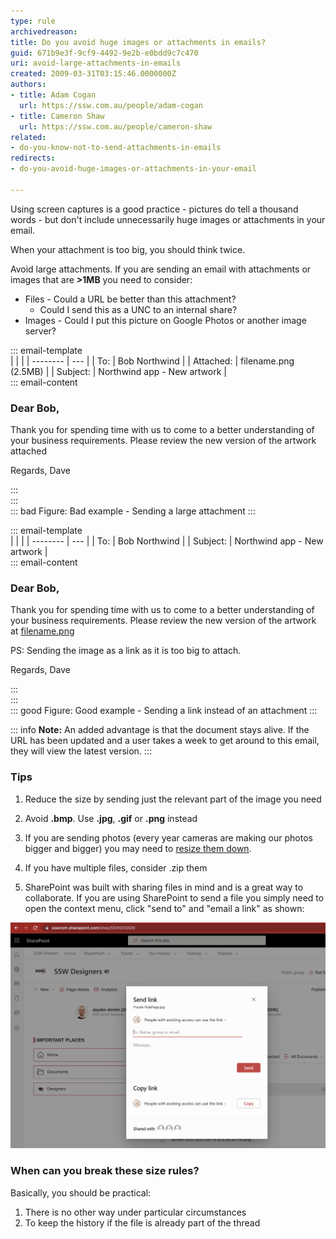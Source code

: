 ```yaml
---
type: rule
archivedreason: 
title: Do you avoid huge images or attachments in emails?
guid: 671b9e3f-9cf9-4492-9e2b-e0bdd9c7c470
uri: avoid-large-attachments-in-emails
created: 2009-03-31T03:15:46.0000000Z
authors:
- title: Adam Cogan
  url: https://ssw.com.au/people/adam-cogan
- title: Cameron Shaw
  url: https://ssw.com.au/people/cameron-shaw
related: 
- do-you-know-not-to-send-attachments-in-emails
redirects: 
- do-you-avoid-huge-images-or-attachments-in-your-email

---
```


Using screen captures is a good practice - pictures do tell a thousand words - but don't include unnecessarily huge images or attachments in your email. 

When your attachment is too big, you should think twice.

<!--endintro-->

Avoid large attachments. If you are sending an email with attachments or images that are **&gt;1MB** you need to consider:

* Files - Could a URL be better than this attachment?
  - Could I send this as a UNC to an internal share?
* Images - Could I put this picture on Google Photos or another image server?

::: email-template  
|          |     |
| -------- | --- |
| To:      | Bob Northwind |
| Attached:      | filename.png (2.5MB) |
| Subject: | Northwind app - New artwork |  
::: email-content  

### Dear Bob,

Thank you for spending time with us to come to a better understanding of your business requirements. Please review the new version of the artwork attached

Regards, 
Dave

:::  
:::  
::: bad
Figure: Bad example - Sending a large attachment
:::

::: email-template  
|          |     |
| -------- | --- |
| To:      | Bob Northwind |
| Subject: | Northwind app - New artwork |  
::: email-content  

### Dear Bob,

Thank you for spending time with us to come to a better understanding of your business requirements. Please review the new version of the artwork at [filename.png](https://northwind365.com/images/Group%2013.png)

PS: Sending the image as a link as it is too big to attach. 

Regards, 
Dave

:::  
:::  
::: good
Figure: Good example - Sending a link instead of an attachment
:::

::: info
**Note:** An added advantage is that the document stays alive. If the URL has been updated and a user takes a week to get around to this email, they will view the latest version.
:::

### Tips 

1. Reduce the size by sending just the relevant part of the image you need

2. Avoid **.bmp**. Use **.jpg**, **.gif** or **.png** instead

3. If you are sending photos (every year cameras are making our photos bigger and bigger) you may need to [resize them down](https://imagecompressor.com/).

4. If you have multiple files, consider .zip them

5. SharePoint was built with sharing files in mind and is a great way to collaborate. If you are using SharePoint to send a file you simply need to open the context menu, click "send to" and "email a link" as shown: 

  ![Figure: SharePoint makes it easy to share or just copy the link](sharepoint-file-share.png)

### When can you break these size rules?

Basically, you should be practical:

1. There is no other way under particular circumstances
2. To keep the history if the file is already part of the thread
